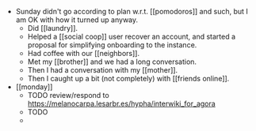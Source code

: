 - Sunday didn't go according to plan w.r.t. [[pomodoros]] and such, but I am OK with how it turned up anyway.
	- Did [[laundry]].
	- Helped a [[social coop]] user recover an account, and started a proposal for simplifying onboarding to the instance.
	- Had coffee with our [[neighbors]].
	- Met my [[brother]] and we had a long conversation.
	- Then I had a conversation with my [[mother]].
	- Then I caught up a bit (not completely) with [[friends online]].
- [[monday]]
	- TODO review/respond to https://melanocarpa.lesarbr.es/hypha/interwiki_for_agora
	- TODO
	-